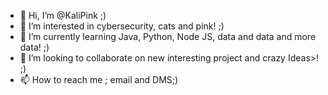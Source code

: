 - 👋 Hi, I’m @KaliPink ;)
- 👀 I’m interested in cybersecurity, cats and pink! ;)
- 🌱 I’m currently learning Java, Python, Node JS, data and data and more data! ;)
- 💞️ I’m looking to collaborate on new interesting project and crazy Ideas>! ;)
- 📫 How to reach me ; email and DMS;) 

<!---
KaliPink/KaliPink is a ✨ special ✨ repository because its `README.md` (this file) appears on your GitHub profile.
You can click the Preview link to take a look at your changes.
--->
